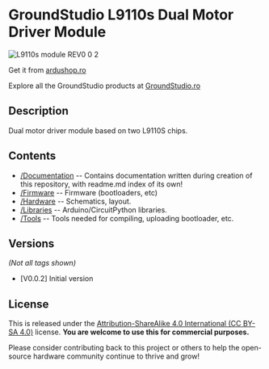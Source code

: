 GroundStudio L9110s Dual Motor Driver Module
====================================
![L9110s module REV0 0 2](https://github.com/GroundStudio/GroundStudio_L9110s_module/assets/77836107/67b6f87e-ae12-4fbc-a820-1d9cf08eb7e3)

Get it from [ardushop.ro](https://ardushop.ro/ro/home/2525-modl9110s.html)

Explore all the GroundStudio products at [GroundStudio.ro](https://groundstudio.ro/)

Description
-------------------
Dual motor driver module based on two L9110S chips.

Contents
-------------------

* [/Documentation](https://github.com/GroundStudio/GroundStudio_L9110s_module/tree/main/Documentation) -- Contains documentation written during creation of this repository, with readme.md index of its own!
* [/Firmware](https://github.com/GroundStudio/GroundStudio_L9110s_module/tree/main/Firmware) -- Firmware (bootloaders, etc)
* [/Hardware](https://github.com/GroundStudio/GroundStudio_L9110s_module/tree/main/Hardware) -- Schematics, layout.
* [/Libraries](https://github.com/GroundStudio/GroundStudio_L9110s_module/tree/main/Libraries) -- Arduino/CircuitPython libraries. 
* [/Tools](https://github.com/GroundStudio/GroundStudio_L9110s_module/tree/main) -- Tools needed for compiling, uploading bootloader, etc.

Versions
-------------------
*(Not all tags shown)*
* [V0.0.2] Initial version

License
-------------------

This is released under the [Attribution-ShareAlike 4.0 International (CC BY-SA 4.0)](https://creativecommons.org/licenses/by-sa/4.0/) license. 
**You are welcome to use this for commercial purposes.**

Please consider contributing back to this project or others to help the open-source hardware community continue to thrive and grow! 
